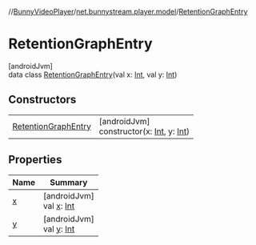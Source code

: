 //[BunnyVideoPlayer](../../../index.md)/[net.bunnystream.player.model](../index.md)/[RetentionGraphEntry](index.md)

# RetentionGraphEntry

[androidJvm]\
data class [RetentionGraphEntry](index.md)(val x: [Int](https://kotlinlang.org/api/latest/jvm/stdlib/kotlin-stdlib/kotlin/-int/index.html), val y: [Int](https://kotlinlang.org/api/latest/jvm/stdlib/kotlin-stdlib/kotlin/-int/index.html))

## Constructors

| | |
|---|---|
| [RetentionGraphEntry](-retention-graph-entry.md) | [androidJvm]<br>constructor(x: [Int](https://kotlinlang.org/api/latest/jvm/stdlib/kotlin-stdlib/kotlin/-int/index.html), y: [Int](https://kotlinlang.org/api/latest/jvm/stdlib/kotlin-stdlib/kotlin/-int/index.html)) |

## Properties

| Name | Summary |
|---|---|
| [x](x.md) | [androidJvm]<br>val [x](x.md): [Int](https://kotlinlang.org/api/latest/jvm/stdlib/kotlin-stdlib/kotlin/-int/index.html) |
| [y](y.md) | [androidJvm]<br>val [y](y.md): [Int](https://kotlinlang.org/api/latest/jvm/stdlib/kotlin-stdlib/kotlin/-int/index.html) |
